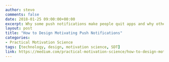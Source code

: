 ```yaml
---
author: stevo
comments: false
date: 2018-01-25 09:00:00+00:00
excerpt: Why some push notifications make people quit apps and why others work.
layout: post
title: "How to Design Motivating Push Notifications"
categories:
- Practical Motivation Science
tags: [technology, design, motivation science, SDT]
link: https://medium.com/practical-motivation-science/how-to-design-motivating-push-notifications-d25ef3874e42
---
```

